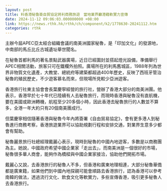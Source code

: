 ```yaml
---
layout: post
title: 料香港秘魯簽自貿協定將利商務旅遊　當地業界籲港藉軟實力宣傳
date: 2024-11-12 09:06:03.000000000 +08:00
link: https://news.rthk.hk/rthk/ch/component/k2/1778630-20241112.htm
categories: rthk
---
```


主辦今屆APEC亞太經合組織會議的南美洲國家秘魯，是「印加文化」的發源地，中南部的馬丘比丘古城遺址舉世聞名。

在秘魯首都利馬的著名景點武器廣場，近日已經圍封並搭起燈光設備，準備舉行APEC相關活動，旅客只可在鐵欄外拍照。廣場所在的利馬舊城區，1988年列為世界非物質文化遺產，大教堂、總統府等建築都超過400年歷史，反映了西班牙管治秘魯的殖民歷史，不少遊客慕名而來，但現場所見較少亞洲遊客。

香港旅行社東主協會會長葉慶寧經營的旅行社，營辦了香港大部分的南美洲團。他表示，香港早於七十年代已陸續有人去秘魯旅行，而現時香港與秘魯沒有直航機，要在美國或歐洲轉機，航程至少20多個小時，因此香港去秘魯旅行的人數並不算多，全港一年大約只有20個南美團成行。

但葉慶寧相信隨著香港與秘魯今年內將簽署《自由貿易協定》，會有更多港人到秘魯進行商務考察，香港旅遊業界可以協助規劃行程和安排交通，對業界生意多少都會有幫助。

秘魯麗景旅行社總經理戴麗心表示，現時到秘魯的中國內地遊客，多數是以商務團為主。她說，中國政府希望中國企業家「走出去」，而南美洲是一個很好的市場，秘魯很多華人商會，能夠作為橋樑與中國企業家接洽，協助他們開拓市場。

戴麗心又說，去香港旅行的秘魯人不多，但香港和廣東地理相連，大部分秘魯華僑都是廣東籍，如果他們到中國內地探親可能會順路去香港旅行，認為香港可以參考南韓的做法，透過流行文化、飲食文化等軟實力，多些宣傳香港，吸引更多秘魯人去香港旅行。
